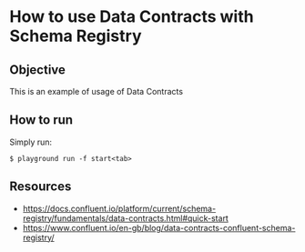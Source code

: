 # How to use Data Contracts with Schema Registry

## Objective

This is an example of usage of Data Contracts

## How to run

Simply run:

```
$ playground run -f start<tab>
```

## Resources
- https://docs.confluent.io/platform/current/schema-registry/fundamentals/data-contracts.html#quick-start
- https://www.confluent.io/en-gb/blog/data-contracts-confluent-schema-registry/
